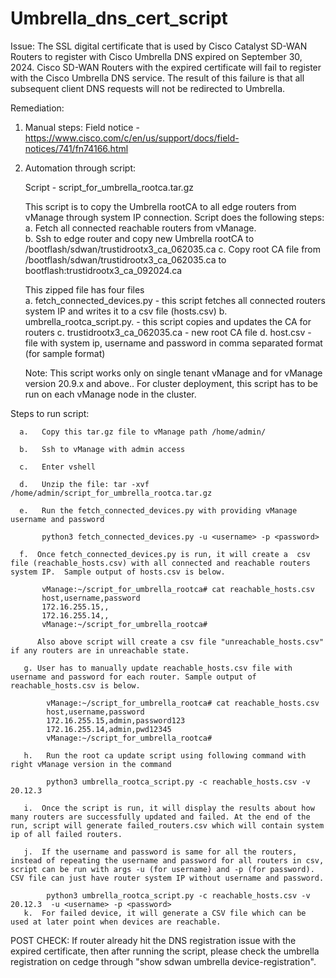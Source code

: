 # Umbrella_dns_cert_script

Issue: 
    The SSL digital certificate that is used by Cisco Catalyst SD-WAN Routers to register with Cisco Umbrella DNS expired on September 30, 2024. Cisco SD-WAN Routers with the expired certificate will fail to register with the Cisco Umbrella DNS service. The result of this failure is that all subsequent client DNS requests will not be redirected to Umbrella. 
 
Remediation: 

1. Manual steps: 
     Field notice - https://www.cisco.com/c/en/us/support/docs/field-notices/741/fn74166.html  

2. Automation through script: 

      Script - script_for_umbrella_rootca.tar.gz

      This script is to copy the Umbrella rootCA to all edge routers from vManage through system IP connection. Script does the following steps: 
         a.  Fetch all connected reachable routers from vManage.      
         b.  Ssh to edge router  and copy new Umbrella rootCA to /bootflash/sdwan/trustidrootx3_ca_062035.ca 
         c.  Copy root CA file from /bootflash/sdwan/trustidrootx3_ca_062035.ca to bootflash:trustidrootx3_ca_092024.ca 

 

      This zipped file has four files  
        a.  fetch_connected_devices.py - this script fetches all connected routers system IP and writes it to a csv file (hosts.csv) 
        b.  umbrella_rootca_script.py. - this script copies and updates the CA for routers 
        c.  trustidrootx3_ca_062035.ca - new root CA file 
        d.  host.csv - file with system ip, username and password in comma separated format (for sample format) 

      Note:   This script works only on single tenant vManage and for vManage version 20.9.x and above.. For cluster deployment, this script has to be run on each vManage node in the cluster. 

Steps to run script: 

      a.   Copy this tar.gz file to vManage path /home/admin/ 

      b.   Ssh to vManage with admin access 

      c.   Enter vshell  

      d.   Unzip the file: tar -xvf /home/admin/script_for_umbrella_rootca.tar.gz 

      e.   Run the fetch_connected_devices.py with providing vManage username and password 

           python3 fetch_connected_devices.py -u <username> -p <password> 

      f.  Once fetch_connected_devices.py is run, it will create a  csv file (reachable_hosts.csv) with all connected and reachable routers system IP.  Sample output of hosts.csv is below. 

           vManage:~/script_for_umbrella_rootca# cat reachable_hosts.csv  
           host,username,password 
           172.16.255.15,, 
           172.16.255.14,, 
           vManage:~/script_for_umbrella_rootca# 

          Also above script will create a csv file "unreachable_hosts.csv" if any routers are in unreachable state. 

       g. User has to manually update reachable_hosts.csv file with username and password for each router. Sample output of reachable_hosts.csv is below. 

            vManage:~/script_for_umbrella_rootca# cat reachable_hosts.csv 
            host,username,password 
            172.16.255.15,admin,password123 
            172.16.255.14,admin,pwd12345 
            vManage:~/script_for_umbrella_rootca# 

       h.   Run the root ca update script using following command with right vManage version in the command 

            python3 umbrella_rootca_script.py -c reachable_hosts.csv -v 20.12.3 

       i.  Once the script is run, it will display the results about how many routers are successfully updated and failed. At the end of the run, script will generate failed_routers.csv which will contain system ip of all failed routers.  

       j.  If the username and password is same for all the routers, instead of repeating the username and password for all routers in csv, script can be run with args -u (for username) and -p (for password). CSV file can just have router system IP without username and password. 

            python3 umbrella_rootca_script.py -c reachable_hosts.csv -v 20.12.3  -u <username> -p <password> 
       k.  For failed device, it will generate a CSV file which can be used at later point when devices are reachable.

POST CHECK: 
  If router already hit the DNS registration issue with the expired certificate, then after running the script, please check the umbrella registration on cedge through "show sdwan umbrella device-registration". 

